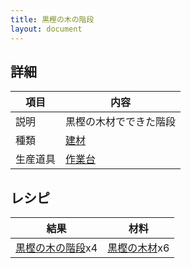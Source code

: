 ```yaml
---
title: 黒樫の木の階段
layout: document
---
```

## 詳細

|項目|内容|
|---|---|
|説明|黒樫の木材でできた階段|
|種類|[建材](建材)|
|生産道具|[作業台](作業台)|

## レシピ

|結果|材料|
|---|---|
|[黒樫の木の階段](黒樫の木の階段)x4|[黒樫の木材](黒樫の木材)x6|

